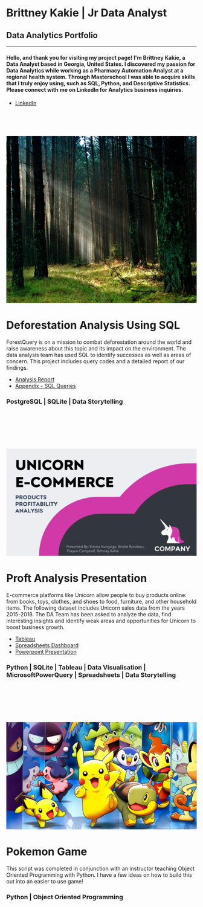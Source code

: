 # Brittney Kakie | Jr Data Analyst
## Data Analytics Portfolio

---

#### Hello, and thank you for visiting my project page! I'm Brittney Kakie, a Data Analyst based in Georgia, United States. I discovered my passion for Data Analytics while working as a Pharmacy Automation Analyst at a regional health system. Through Masterschool I was able to acquire skills that I truly enjoy using, such as SQL, Python, and Descriptive Statistics. Please connect with me on LinkedIn for Analytics business inquiries.

 - [LinkedIn](https://www.linkedin.com/in/bkakie/)
<br>
<br>
<br>

![](images/forest.jpeg)
# Deforestation Analysis Using SQL
ForestQuery is on a mission to combat deforestation around the world and raise awareness about this topic and its impact on the environment. The data analysis team has used SQL to identify successes as well as areas of concern. This project includes query codes and a detailed report of our findings. 

 * [Analysis Report](https://1drv.ms/b/s!Akf0BCPilEQsgb5lMxpRBs54UK_OlQ?e=29TJs9)
 * [Appendix - SQL Queries](https://1drv.ms/b/s!Akf0BCPilEQsgb5kmnfeVw9XiRuaLw?e=AOGlbs)


### **PostgreSQL | SQLite | Data Storytelling**

<br>
<br>
<br>
<br>
<br>

![](images/UnicornThumbnail.png)
# Proft Analysis Presentation 
E-commerce platforms like Unicorn allow people to buy products online: from books, toys, clothes, and shoes to food, furniture, and other household items. The following dataset includes Unicorn sales data from the years 2015-2018. The DA Team has been asked to analyze the data, find interesting insights and identify weak areas and opportunities for Unicorn to boost business growth.

 * [Tableau](https://public.tableau.com/views/ProfitAnalysis-UnicornE-commerce/UnicornEcommerceDataAnalysis?:language=en-US&:display_count=n&:origin=viz_share_link)
 * [Spreadsheets Dashboard](https://1drv.ms/x/s!Akf0BCPilEQsgb5iUyoYx85e-h8PQw?e=jgmIYW)
 * [Powerpoint Presentation](https://1drv.ms/p/s!Akf0BCPilEQsgb5Y4Lnm_1EDuGnXmw?e=eRqMPa)

### **Python | SQLite | Tableau | Data Visualisation | MicrosoftPowerQuery | Spreadsheets | Data Storytelling** 

<br>
<br>
<br>
<br>
<br>

![](images/PokemonThumbnail.jpg)
# Pokemon Game
This script was completed in conjunction with an instructor teaching Object Oriented Programming with Python. I have a few ideas on how to build this out into an easier to use game!

### **Python | Object Oriented Programming**
